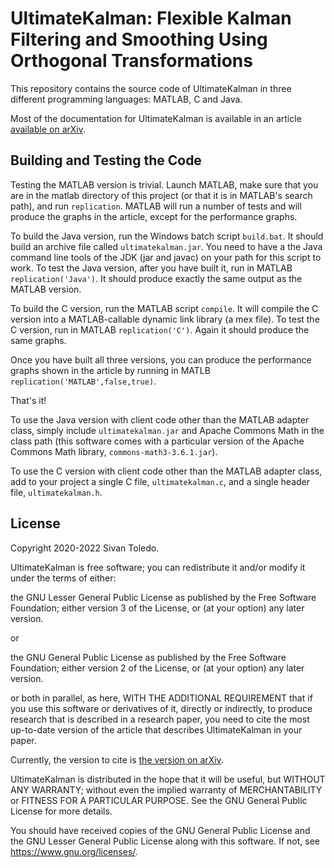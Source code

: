 # UltimateKalman: Flexible Kalman Filtering and Smoothing Using Orthogonal Transformations

This repository contains the source code of UltimateKalman in three different programming languages: MATLAB, C and Java.

Most of the documentation for UltimateKalman is available in an article [available on arXiv](https://arxiv.org/abs/2207.13526).

## Building and Testing the Code

Testing the MATLAB version is trivial. Launch MATLAB, make sure that you are in the matlab directory
of this project (or that it is in MATLAB's search path), and run
`replication`.
MATLAB will run a number
of tests and will produce the graphs in the article, except for the performance graphs. 

To build the Java version, run the Windows batch script 
`build.bat`.
It should build an archive file called `ultimatekalman.jar`. You need to have a the Java
command line tools of the JDK (jar and javac) on your path for this script to work. To test the Java version, after
you have built it, run in MATLAB
`replication('Java')`.
It should produce exactly the same output as the MATLAB version.

To build the C version, run the MATLAB script
`compile`.
It will compile the C version into a MATLAB-callable dynamic link library (a mex file).
To test the C version, run in MATLAB
`replication('C')`.
Again it should produce the same graphs.

Once you have built all three versions, you can produce the performance graphs shown in the 
article by running in MATLB
`replication('MATLAB',false,true)`.
    
That's it!

To use the Java version with client code other than the MATLAB adapter class, simply include
`ultimatekalman.jar` and Apache Commons Math in the class path (this software comes with a particular
version of the Apache Commons Math library, `commons-math3-3.6.1.jar`).

To use the C version with client code other than the MATLAB adapter class, add to your project a single
C file, `ultimatekalman.c`, and a single header file, `ultimatekalman.h`.

## License

Copyright 2020-2022 Sivan Toledo.
 
 UltimateKalman is free software; you can redistribute it and/or modify
    it under the terms of either:

 the GNU Lesser General Public License as published by the Free
        Software Foundation; either version 3 of the License, or (at your
        option) any later version.

or

the GNU General Public License as published by the Free Software
        Foundation; either version 2 of the License, or (at your option) any
        later version.

or both in parallel, as here, 
    WITH THE ADDITIONAL REQUIREMENT 
    that if you use this software or derivatives of it, directly or indirectly, to produce
    research that is described in a research paper, you need to cite the most
    up-to-date version of the article that describes UltimateKalman in your paper.
    
Currently, the version to cite is [the version on arXiv](https://arxiv.org/abs/2207.13526).

UltimateKalman is distributed in the hope that it will be useful, but
    WITHOUT ANY WARRANTY; without even the implied warranty of MERCHANTABILITY
    or FITNESS FOR A PARTICULAR PURPOSE.  See the GNU General Public License
    for more details.

You should have received copies of the GNU General Public License and the
    GNU Lesser General Public License along with this software.  If not,
    see https://www.gnu.org/licenses/.
    